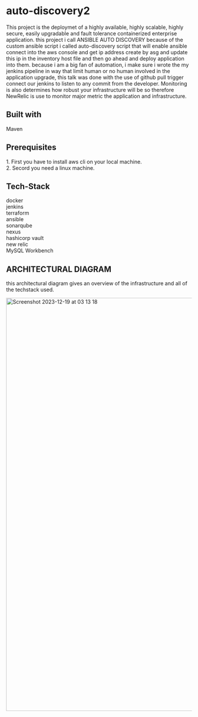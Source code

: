 # auto-discovery2
This project is the deploymet of a highly available, highly scalable, highly secure, easily upgradable and fault tolerance containerized enterprise application. this project i call ANSIBLE AUTO DISCOVERY because of the custom ansible script i called auto-discovery script that will enable ansible connect into the aws console and get ip address create by asg and update this ip in the inventory host file and then go ahead and deploy application into them. because i am a big fan of automation, i make sure i wrote the my jenkins pipeline in way that limit human or no human involved in the application upgrade, this talk was done with the use of github pull trigger connect our jenkins to listen to any commit from the developer. Monitoring is also determines how robust your infrastructure will be so therefore NewRelic is use to monitor major metric the application and infrastructure.

## Built with
Maven

## Prerequisites
 <p>1. First you have to install aws cli on your local machine.<br>
 2. Secord you need a linux machine.<br>

## Tech-Stack
docker<br>
jenkins<br>
terraform<br>
ansible<br>
sonarqube<br>
nexus<br>
hashicorp vault<br>
new relic<br>
MySQL Workbench<br>

## ARCHITECTURAL DIAGRAM<br>
this architectural diagram gives an overview of the infrastructure and all of the techstack used.

<img width="1121" alt="Screenshot 2023-12-19 at 03 13 18" src="https://github.com/mr-lington/auto-discovery2/assets/99319094/5c1896f6-f99c-4a91-8adb-934c545e29cd">
